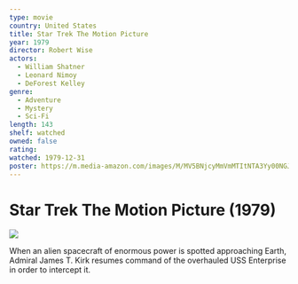 ```yaml
---
type: movie
country: United States
title: Star Trek The Motion Picture
year: 1979
director: Robert Wise
actors:
  - William Shatner
  - Leonard Nimoy
  - DeForest Kelley
genre:
  - Adventure
  - Mystery
  - Sci-Fi
length: 143
shelf: watched
owned: false
rating:
watched: 1979-12-31
poster: https://m.media-amazon.com/images/M/MV5BNjcyMmVmMTItNTA3Yy00NGJjLTlmYjQtZWQ3ZjcyNmU5NDQ2XkEyXkFqcGc@._V1_SX300.jpg
---
```


# Star Trek The Motion Picture (1979)

![](https://m.media-amazon.com/images/M/MV5BNjcyMmVmMTItNTA3Yy00NGJjLTlmYjQtZWQ3ZjcyNmU5NDQ2XkEyXkFqcGc@._V1_SX300.jpg)

When an alien spacecraft of enormous power is spotted approaching Earth, Admiral James T. Kirk resumes command of the overhauled USS Enterprise in order to intercept it.